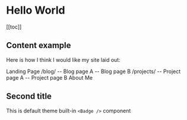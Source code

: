 # Hello World

[[toc]]

## Content example
Here is how I think I would like my site laid out: 

Landing Page
/blog/
 -- Blog page A
 -- Blog page B
/projects/
 -- Project page A
 -- Project page B
About Me

## Second title

This is default theme built-in `<Badge />` component <Badge text="demo" />
